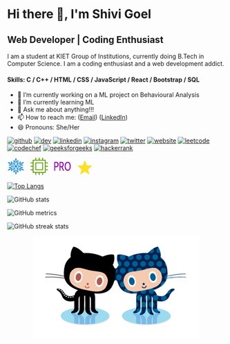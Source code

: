 # **Hi there 👋, I'm Shivi Goel**
## Web Developer | Coding Enthusiast
I am a student at KIET Group of Institutions, currently doing B.Tech in Computer Science. I am a coding enthusiast and a web development addict.

#### Skills: C / C++ / HTML / CSS / JavaScript / React / Bootstrap / SQL

- 🔭 I’m currently working on a ML project on Behavioural Analysis 
- 🌱 I’m currently learning ML 
- 💬 Ask me about anything!!! 
- 📫 How to reach me: ([Email](mailto:shivigoel04@gmail.com)) ([LinkedIn](https://www.linkedin.com/in/shivigoel94/)) 
- 😄 Pronouns: She/Her 


[<img color='white' src='https://cdn.jsdelivr.net/npm/simple-icons@3.0.1/icons/github.svg' alt='github' height='40'>](https://github.com/goelshivi04)  [<img src='https://cdn.jsdelivr.net/npm/simple-icons@3.0.1/icons/dev-dot-to.svg' alt='dev' height='40'>](https://dev.to/goelshivi04)  [<img src='https://cdn.jsdelivr.net/npm/simple-icons@3.0.1/icons/linkedin.svg' alt='linkedin' height='40'>](https://www.linkedin.com/in/shivigoel94/)  [<img src='https://cdn.jsdelivr.net/npm/simple-icons@3.0.1/icons/instagram.svg' alt='instagram' height='40'>](https://www.instagram.com/shivi__goel/)  [<img src='https://cdn.jsdelivr.net/npm/simple-icons@3.0.1/icons/twitter.svg' alt='twitter' height='40'>](https://twitter.com/shivi_goel_)  [<img src='https://cdn.jsdelivr.net/npm/simple-icons@3.0.1/icons/icloud.svg' alt='website' height='40'>](https://goelshivi04.github.io/)  [<img src='https://cdn.jsdelivr.net/npm/simple-icons@3.0.1/icons/leetcode.svg' alt='leetcode' height='40'>](https://leetcode.com/sg2924/)  [<img src='https://cdn.jsdelivr.net/npm/simple-icons@3.0.1/icons/codechef.svg' alt='codechef' height='40'>](https://www.codechef.com/users/sh432)  [<img src='https://cdn.jsdelivr.net/npm/simple-icons@3.0.1/icons/geeksforgeeks.svg' alt='geeksforgeeks' height='40'>](https://mail.google.com/mail/u/0/?zx=qs1wlon9b1hg#inbox)  [<img src='https://cdn.jsdelivr.net/npm/simple-icons@3.0.1/icons/hackerrank.svg' alt='hackerrank' height='40'>](https://www.hackerrank.com/shivigoel04)  

<a href='https://archiveprogram.github.com/'><img src='https://raw.githubusercontent.com/acervenky/animated-github-badges/master/assets/acbadge.gif' width='40' height='40'></a> <a href='https://docs.github.com/en/developers'><img src='https://raw.githubusercontent.com/acervenky/animated-github-badges/master/assets/devbadge.gif' width='40' height='40'></a> <a href='https://github.com/pricing'><img src='https://raw.githubusercontent.com/acervenky/animated-github-badges/master/assets/pro.gif' width='40' height='40'></a> <a href='https://stars.github.com/'><img src='https://raw.githubusercontent.com/acervenky/animated-github-badges/master/assets/starbadge.gif' width='35' height='35'></a> <a href='https://docs.github.com/en/github/supporting-the-open-source-community-with-github-sponsors'>


[![Top Langs](https://github-readme-stats.vercel.app/api/top-langs/?username=goelshivi04)](https://github.com/anuraghazra/github-readme-stats)

![GitHub stats](https://github-readme-stats.vercel.app/api?username=goelshivi04&show_icons=true)   

![GitHub metrics](https://metrics.lecoq.io/goelshivi04)  

![GitHub streak stats](https://streak-stats.demolab.com/?user=goelshivi04)   

<p align="center">
    <a href="https://github.com/SanchitaMishra170676"><img src="forkit.gif "/></a> 
</p>
